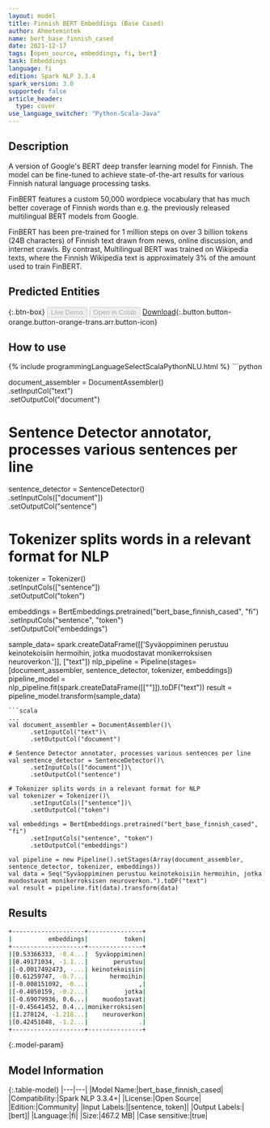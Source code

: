 ```yaml
---
layout: model
title: Finnish BERT Embeddings (Base Cased)
author: Ahmetemintek
name: bert_base_finnish_cased
date: 2021-12-17
tags: [open_source, embeddings, fi, bert]
task: Embeddings
language: fi
edition: Spark NLP 3.3.4
spark_version: 3.0
supported: false
article_header:
  type: cover
use_language_switcher: "Python-Scala-Java"
---
```


## Description

A version of Google's BERT deep transfer learning model for Finnish. The model can be fine-tuned to achieve state-of-the-art results for various Finnish natural language processing tasks.

FinBERT features a custom 50,000 wordpiece vocabulary that has much better coverage of Finnish words than e.g. the previously released multilingual BERT models from Google.

FinBERT has been pre-trained for 1 million steps on over 3 billion tokens (24B characters) of Finnish text drawn from news, online discussion, and internet crawls. By contrast, Multilingual BERT was trained on Wikipedia texts, where the Finnish Wikipedia text is approximately 3% of the amount used to train FinBERT.

## Predicted Entities



{:.btn-box}
<button class="button button-orange" disabled>Live Demo</button>
<button class="button button-orange" disabled>Open in Colab</button>
[Download](https://s3.amazonaws.com/community.johnsnowlabs.com/Ahmetemintek/bert_base_finnish_cased_fi_3.3.4_3.0_1639741264494.zip){:.button.button-orange.button-orange-trans.arr.button-icon}

## How to use



<div class="tabs-box" markdown="1">
{% include programmingLanguageSelectScalaPythonNLU.html %}
```python

document_assembler = DocumentAssembler()\
  .setInputCol("text")\
  .setOutputCol("document")

# Sentence Detector annotator, processes various sentences per line
sentence_detector = SentenceDetector()\
  .setInputCols(["document"])\
  .setOutputCol("sentence")

# Tokenizer splits words in a relevant format for NLP
tokenizer = Tokenizer()\
  .setInputCols(["sentence"])\
  .setOutputCol("token")

embeddings = BertEmbeddings.pretrained("bert_base_finnish_cased", "fi") \
      .setInputCols("sentence", "token") \
      .setOutputCol("embeddings")
      
sample_data= spark.createDataFrame([['Syväoppiminen perustuu keinotekoisiin hermoihin, jotka muodostavat monikerroksisen neuroverkon.']], ["text"])
nlp_pipeline = Pipeline(stages=[document_assembler, sentence_detector, tokenizer, embeddings])
pipeline_model = nlp_pipeline.fit(spark.createDataFrame([[""]]).toDF("text"))
result = pipeline_model.transform(sample_data)
```
```scala
...
val document_assembler = DocumentAssembler()\
      .setInputCol("text")\
      .setOutputCol("document")

# Sentence Detector annotator, processes various sentences per line
val sentence_detector = SentenceDetector()\
      .setInputCols(["document"])\
      .setOutputCol("sentence")

# Tokenizer splits words in a relevant format for NLP
val tokenizer = Tokenizer()\
      .setInputCols(["sentence"])\
      .setOutputCol("token")

val embeddings = BertEmbeddings.pretrained("bert_base_finnish_cased", "fi")
      .setInputCols("sentence", "token")
      .setOutputCol("embeddings")

val pipeline = new Pipeline().setStages(Array(document_assembler, sentence_detector, tokenizer, embeddings))
val data = Seq("Syväoppiminen perustuu keinotekoisiin hermoihin, jotka muodostavat monikerroksisen neuroverkon.").toDF("text")
val result = pipeline.fit(data).transform(data)
```
</div>

## Results

```bash
+--------------------+---------------+
|          embeddings|          token|
+--------------------+---------------+
|[0.53366333, -0.4...|  Syväoppiminen|
|[0.49171034, -1.1...|       perustuu|
|[-0.0017492473, -...| keinotekoisiin|
|[0.61259747, -0.7...|      hermoihin|
|[-0.008151092, -0...|              ,|
|[-0.4050159, -0.2...|          jotka|
|[-0.69079936, 0.6...|    muodostavat|
|[-0.45641452, 0.4...|monikerroksisen|
|[1.278124, -1.218...|    neuroverkon|
|[0.42451048, -1.2...|              .|
+--------------------+---------------+
```

{:.model-param}
## Model Information

{:.table-model}
|---|---|
|Model Name:|bert_base_finnish_cased|
|Compatibility:|Spark NLP 3.3.4+|
|License:|Open Source|
|Edition:|Community|
|Input Labels:|[sentence, token]|
|Output Labels:|[bert]|
|Language:|fi|
|Size:|467.2 MB|
|Case sensitive:|true|
